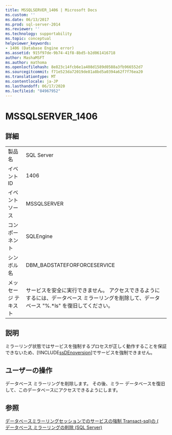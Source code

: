 ```yaml
---
title: MSSQLSERVER_1406 | Microsoft Docs
ms.custom: ''
ms.date: 06/13/2017
ms.prod: sql-server-2014
ms.reviewer: ''
ms.technology: supportability
ms.topic: conceptual
helpviewer_keywords:
- 1406 (Database Engine error)
ms.assetid: 915f97de-9b74-41f8-8bd5-b2d061416718
author: MashaMSFT
ms.author: mathoma
ms.openlocfilehash: 8e823c14fcb6e1a408d1589d0588a3fb966552d7
ms.sourcegitcommit: f71e523da72019de81a8bd5a0394a62f7f76ea20
ms.translationtype: MT
ms.contentlocale: ja-JP
ms.lasthandoff: 06/17/2020
ms.locfileid: "84967952"
---
```

# <a name="mssqlserver_1406"></a>MSSQLSERVER_1406
    
## <a name="details"></a>詳細  
  
|||  
|-|-|  
|製品名|SQL Server|  
|イベント ID|1406|  
|イベント ソース|MSSQLSERVER|  
|コンポーネント|SQLEngine|  
|シンボル名|DBM_BADSTATEFORFORCESERVICE|  
|メッセージ テキスト|サービスを安全に実行できません。 アクセスできるようにするには、データベース ミラーリングを削除して、データベース "%.*ls" を復旧してください。|  
  
## <a name="explanation"></a>説明  
 ミラーリング状態ではサービスを強制するプロセスが正しく動作することを保証できないため、[!INCLUDE[ssDEnoversion](../../includes/ssdenoversion-md.md)]でサービスを強制できません。  
  
## <a name="user-action"></a>ユーザーの操作  
 データベース ミラーリングを削除します。 その後、ミラー データベースを復旧して、このデータベースにアクセスできるようにします。  
  
## <a name="see-also"></a>参照  
 [データベースミラーリングセッションでのサービスの強制 Transact-sql&#41;の &#40;](../../database-engine/database-mirroring/force-service-in-a-database-mirroring-session-transact-sql.md)   
 [データベース ミラーリングの削除 &#40;SQL Server&#41;](../../database-engine/database-mirroring/database-mirroring-sql-server.md)  
  
  
